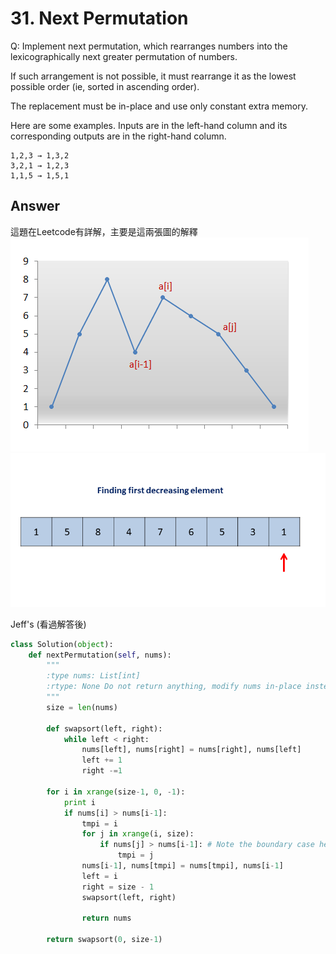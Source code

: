# 31. Next Permutation
Q: Implement next permutation, which rearranges numbers into the lexicographically next greater permutation of numbers.

If such arrangement is not possible, it must rearrange it as the lowest possible order (ie, sorted in ascending order).

The replacement must be in-place and use only constant extra memory.

Here are some examples. Inputs are in the left-hand column and its corresponding outputs are in the right-hand column.
```
1,2,3 → 1,3,2
3,2,1 → 1,2,3
1,1,5 → 1,5,1
```

## Answer
這題在Leetcode有詳解，主要是這兩張圖的解釋
![img1](imgs\31_nums_graph.png)
![img2](imgs\31_Next_Permutation.gif)

Jeff's (看過解答後)
```python
class Solution(object):
    def nextPermutation(self, nums):
        """
        :type nums: List[int]
        :rtype: None Do not return anything, modify nums in-place instead.
        """
        size = len(nums)
        
        def swapsort(left, right):
            while left < right:
                nums[left], nums[right] = nums[right], nums[left]
                left += 1
                right -=1

        for i in xrange(size-1, 0, -1):
            print i
            if nums[i] > nums[i-1]:
                tmpi = i
                for j in xrange(i, size):
                    if nums[j] > nums[i-1]: # Note the boundary case here, j == size-1, so we set tmpi = j every time 
                        tmpi = j
                nums[i-1], nums[tmpi] = nums[tmpi], nums[i-1]
                left = i
                right = size - 1
                swapsort(left, right)
                
                return nums
        
        return swapsort(0, size-1)
```